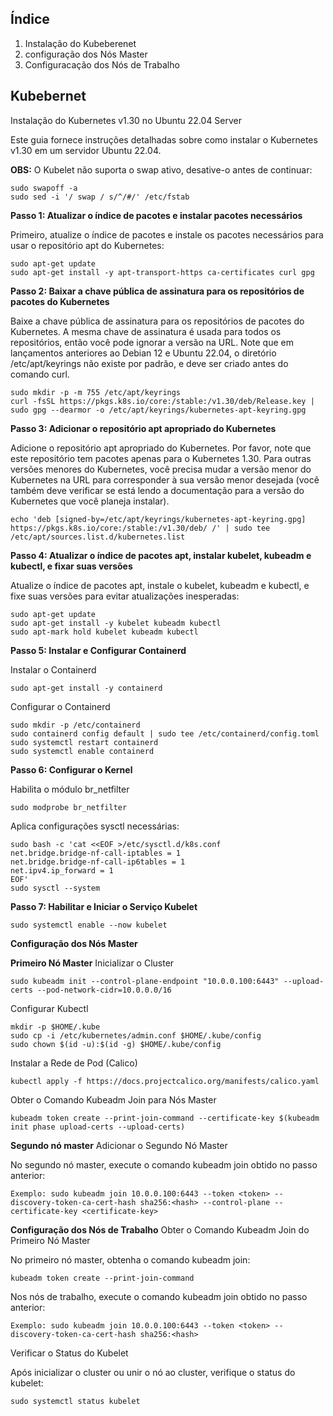 ## Índice

1. Instalação do Kubeberenet
2. configuração dos Nós Master
3. Configuracação dos Nós de Trabalho

## Kubebernet

Instalação do Kubernetes v1.30 no Ubuntu 22.04 Server

Este guia fornece instruções detalhadas sobre como instalar o Kubernetes v1.30 em um servidor Ubuntu 22.04.

**OBS:** O Kubelet não suporta o swap ativo, desative-o antes de continuar:

    sudo swapoff -a
    sudo sed -i '/ swap / s/^/#/' /etc/fstab

**Passo 1: Atualizar o índice de pacotes e instalar pacotes necessários**

  Primeiro, atualize o índice de pacotes e instale os pacotes necessários para usar o repositório apt do Kubernetes:

    sudo apt-get update
    sudo apt-get install -y apt-transport-https ca-certificates curl gpg

**Passo 2: Baixar a chave pública de assinatura para os repositórios de pacotes do Kubernetes**

  Baixe a chave pública de assinatura para os repositórios de pacotes do Kubernetes. A mesma chave de assinatura é usada para todos os repositórios, então você pode ignorar a versão na URL. Note que em lançamentos anteriores ao Debian 12 e Ubuntu 22.04, o diretório /etc/apt/keyrings não existe por padrão, e deve ser criado antes do comando curl.

    sudo mkdir -p -m 755 /etc/apt/keyrings
    curl -fsSL https://pkgs.k8s.io/core:/stable:/v1.30/deb/Release.key | sudo gpg --dearmor -o /etc/apt/keyrings/kubernetes-apt-keyring.gpg

**Passo 3: Adicionar o repositório apt apropriado do Kubernetes**

  Adicione o repositório apt apropriado do Kubernetes. Por favor, note que este repositório tem pacotes apenas para o Kubernetes 1.30. Para outras versões menores do Kubernetes, você precisa mudar a versão menor do Kubernetes na URL para corresponder à sua versão menor desejada (você também deve verificar se está lendo a documentação para a versão do Kubernetes que você planeja instalar).

    echo 'deb [signed-by=/etc/apt/keyrings/kubernetes-apt-keyring.gpg] https://pkgs.k8s.io/core:/stable:/v1.30/deb/ /' | sudo tee /etc/apt/sources.list.d/kubernetes.list

**Passo 4: Atualizar o índice de pacotes apt, instalar kubelet, kubeadm e kubectl, e fixar suas versões**

  Atualize o índice de pacotes apt, instale o kubelet, kubeadm e kubectl, e fixe suas versões para evitar atualizações inesperadas:

    sudo apt-get update
    sudo apt-get install -y kubelet kubeadm kubectl
    sudo apt-mark hold kubelet kubeadm kubectl

**Passo 5: Instalar e Configurar Containerd**

  Instalar o Containerd

    sudo apt-get install -y containerd

  Configurar o Containerd

    sudo mkdir -p /etc/containerd
    sudo containerd config default | sudo tee /etc/containerd/config.toml
    sudo systemctl restart containerd
    sudo systemctl enable containerd

**Passo 6: Configurar o Kernel**

  Habilita o módulo br_netfilter

    sudo modprobe br_netfilter

  Aplica configurações sysctl necessárias:

    sudo bash -c 'cat <<EOF >/etc/sysctl.d/k8s.conf
    net.bridge.bridge-nf-call-iptables = 1
    net.bridge.bridge-nf-call-ip6tables = 1
    net.ipv4.ip_forward = 1
    EOF'
    sudo sysctl --system

**Passo 7: Habilitar e Iniciar o Serviço Kubelet**

    sudo systemctl enable --now kubelet

**Configuração dos Nós Master**

  **Primeiro Nó Master**
  Inicializar o Cluster

    sudo kubeadm init --control-plane-endpoint "10.0.0.100:6443" --upload-certs --pod-network-cidr=10.0.0.0/16

  Configurar Kubectl

    mkdir -p $HOME/.kube
    sudo cp -i /etc/kubernetes/admin.conf $HOME/.kube/config
    sudo chown $(id -u):$(id -g) $HOME/.kube/config

  Instalar a Rede de Pod (Calico)

    kubectl apply -f https://docs.projectcalico.org/manifests/calico.yaml

  Obter o Comando Kubeadm Join para Nós Master

    kubeadm token create --print-join-command --certificate-key $(kubeadm init phase upload-certs --upload-certs)

  **Segundo nó master**
  Adicionar o Segundo Nó Master

  No segundo nó master, execute o comando kubeadm join obtido no passo anterior:

    Exemplo: sudo kubeadm join 10.0.0.100:6443 --token <token> --discovery-token-ca-cert-hash sha256:<hash> --control-plane --certificate-key <certificate-key>

  **Configuração dos Nós de Trabalho**
  Obter o Comando Kubeadm Join do Primeiro Nó Master

  No primeiro nó master, obtenha o comando kubeadm join:

    kubeadm token create --print-join-command

  Nos nós de trabalho, execute o comando kubeadm join obtido no passo anterior:

    Exemplo: sudo kubeadm join 10.0.0.100:6443 --token <token> --discovery-token-ca-cert-hash sha256:<hash>

  Verificar o Status do Kubelet

  Após inicializar o cluster ou unir o nó ao cluster, verifique o status do kubelet:

    sudo systemctl status kubelet

